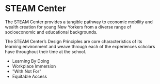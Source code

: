 # STEAM Center

The STEAM Center provides a tangible pathway to economic mobility and wealth creation for young New Yorkers from a diverse range of socioeconomic and educational backgrounds.

The STEAM Center’s Design Principles are core characteristics of its learning environment and weave through each of the experiences scholars have throughout their time at the school.

- Learning By Doing
- Workplace Immersion
- "With Not For"
- Equitable Access